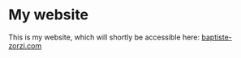 # My website


This is my website, which will shortly be accessible here: [baptiste-zorzi.com](baptiste-zorzi.com)
